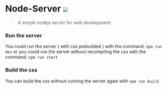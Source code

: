 # Node-Server <img align="center" src="https://svg-labels-dark.herokuapp.com/svg?text=In%20Development%20/%20Unstable&bgcolor=800080&dimtheme=true" />

> A simple nodejs server for web development.

### Run the server

You could run the server ( with css prebuilded ) with the command: `npm run dev`
or you could run the server without recompiling the css with the command: `npm run start`

### Build the css

You can build the css without running the server again with `npm run build`

